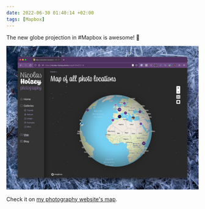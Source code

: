 ```yaml
---
date: 2022-06-30 01:40:14 +02:00
tags: [Mapbox]
---
```


The new globe projection in #Mapbox is awesome! 🤩

![The interactive globe](mapbox-globe-projection.jpg)

Check it on [my photography website's map](https://nicolas-hoizey.photo/map/).
